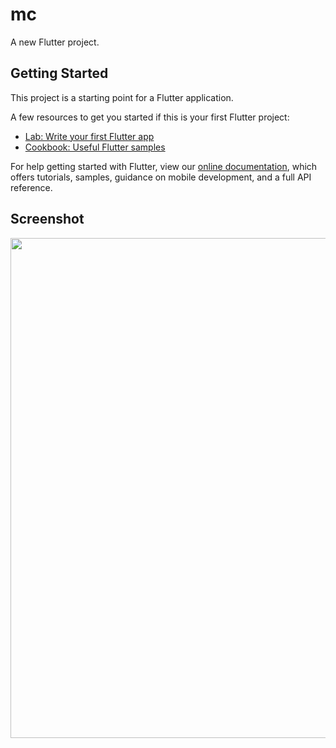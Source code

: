# mc

A new Flutter project.

## Getting Started

This project is a starting point for a Flutter application.

A few resources to get you started if this is your first Flutter project:

- [Lab: Write your first Flutter app](https://flutter.io/docs/get-started/codelab)
- [Cookbook: Useful Flutter samples](https://flutter.io/docs/cookbook)

For help getting started with Flutter, view our 
[online documentation](https://flutter.io/docs), which offers tutorials, 
samples, guidance on mobile development, and a full API reference.

## Screenshot

<img src="https://user-images.githubusercontent.com/48328634/65936433-2e727580-e43a-11e9-94a8-d5fcaa3eae27.jpg" height ="800">
